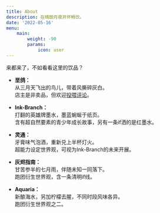 ```yaml
---
title: About
description: 在晴朗月夜开怀畅饮。
date: '2022-05-16'
menu:
    main: 
        weight: -90
        params:
            icon: user
---
```


来都来了，不如看看这里的饮品？

* **垩鸽：**<br>
从三月天飞出的鸟儿，带着风撕碎灰白。<br>
店主是非卖品，但欢迎[投喂评论](https://box.n3ko.co/_/egedove)。<br>

* **Ink-Branch：**<br>
打翻的英雄牌墨水，墨蓝蜿蜒于纸页。<br>
含有超自然要素的青少年成长故事，另有一条if洒的是红墨水。<br>

* **灵通：**<br>
牙膏味气泡酒，重新兑上半杯灯火。<br>
超能力设定世界观，可视为Ink-Branch的未来开展。<br>

* **灰烬指南：**<br>
甘苦参半的七月雨，伴随未知一同落下。<br>
跑团衍生世界观，含一条清明if线。<br>

* **Aquaria：**<br>
新酿海水，另加柠檬去腥，不同时段风味各异。<br>
跑团衍生世界观之二。